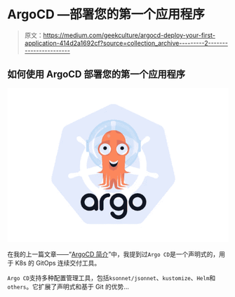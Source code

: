 # ArgoCD —部署您的第一个应用程序

> 原文：<https://medium.com/geekculture/argocd-deploy-your-first-application-414d2a1692cf?source=collection_archive---------2----------------------->

## 如何使用 ArgoCD 部署您的第一个应用程序

![](img/911900cf36c1c76e39742009d7826862.png)

在我的上一篇文章——“[ArgoCD 简介](https://tonylixu.medium.com/argo-cd-introduction-4b16f50b0d56)”中，我提到过`Argo CD`是一个声明式的，用于 K8s 的 GitOps 连续交付工具。

`Argo CD`支持多种配置管理工具，包括`ksonnet/jsonnet`、`kustomize`、`Helm`和`others`。它扩展了声明式和基于 Git 的优势…